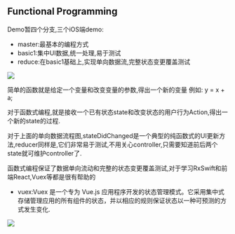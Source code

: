 ## Functional Programming

Demo暂四个分支,三个iOS端demo:

- master:最基本的编程方式
- basic1:集中UI数据,统一处理,易于测试
- reduce:在basic1基础上,实现单向数据流,完整状态变更覆盖测试

![](https://ws1.sinaimg.cn/large/006tKfTcgy1fjs0fvb71bj31e40ncmze.jpg)

简单的函数就是给定一个变量和改变变量的参数,得出一个新的变量 例如: y = x + a;

对于函数式编程,就是接收一个已有状态state和改变状态的用户行为Action,得出一个新的state的过程.

对于上面的单向数据流程图,stateDidChanged是一个典型的纯函数式的UI更新方法,reducer同样是,它们非常易于测试,不用关心controller,只需要知道前后两个state就可维护controller了.

函数式编程保证了数据单向流动和完整的状态变更覆盖测试,对于学习RxSwift和前端React,Vuex等都是很有帮助的


- vuex:Vuex 是一个专为 Vue.js 应用程序开发的状态管理模式。它采用集中式存储管理应用的所有组件的状态，并以相应的规则保证状态以一种可预测的方式发生变化.


![](https://ws3.sinaimg.cn/large/006tNc79gy1fk42jdhi50j316e0w6whi.jpg)


